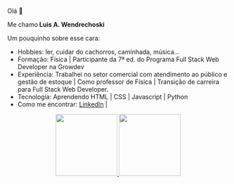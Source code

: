Olá 👋

<p>Me chamo<strong> Luis A. Wendrechoski</strong></p>

Um pouquinho sobre esse cara:

- Hobbies: ler, cuidar do cachorros, caminhada, música...
- Formação: Física | Participante da 7ª ed. do Programa Full Stack Web Developer na Growdev
- Experiência: Trabalhei no setor comercial com atendimento ao público e gestão de estoque | Como professor de Física | Transição de carreira para Full Stack Web Developer.
- Tecnologia: Aprendendo HTML | CSS | Javascript | Python
- Como me encontrar: <a href="https://www.linkedin.com/in/luis-a-w-b1354022a/">LinkedIn</a> | 
<div align="center">
  <a href="https://github.com/leticialealperez">
  <img height="140em" src="https://github-readme-stats.vercel.app/api?username=luis-wsky&show_icons=true&theme=dracula&include_all_commits=true&count_private=true"/>
  <img height="140em" src="https://github-readme-stats.vercel.app/api/top-langs/?username=luis-wsky&layout=compact&langs_count=7&theme=dracula"/>
</div>
  
  ##
  


